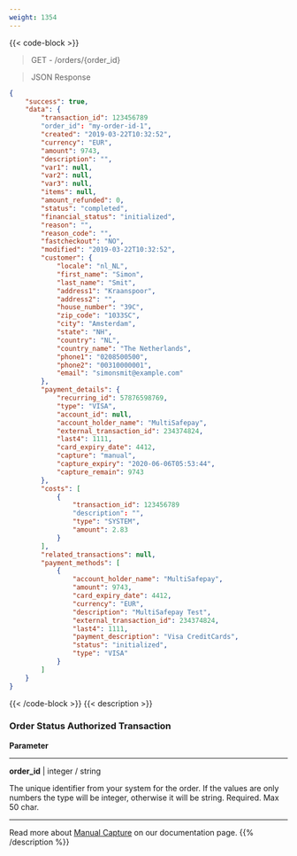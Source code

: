 ```yaml
---
weight: 1354
---
```

{{< code-block >}}

> GET - /orders/{order_id}

> JSON Response

```json
{
    "success": true,
    "data": {
        "transaction_id": 123456789
        "order_id": "my-order-id-1",
        "created": "2019-03-22T10:32:52",
        "currency": "EUR",
        "amount": 9743,
        "description": "",
        "var1": null,
        "var2": null,
        "var3": null,
        "items": null,
        "amount_refunded": 0,
        "status": "completed",
        "financial_status": "initialized",
        "reason": "",
        "reason_code": "",
        "fastcheckout": "NO",
        "modified": "2019-03-22T10:32:52",
        "customer": {
            "locale": "nl_NL",
            "first_name": "Simon",
            "last_name": "Smit",
            "address1": "Kraanspoor",
            "address2": "",
            "house_number": "39C",
            "zip_code": "1033SC",
            "city": "Amsterdam",
            "state": "NH",
            "country": "NL",
            "country_name": "The Netherlands",
            "phone1": "0208500500",
            "phone2": "00310000001",
            "email": "simonsmit@example.com"
        },
        "payment_details": {
            "recurring_id": 57876598769,
            "type": "VISA",
            "account_id": null,
            "account_holder_name": "MultiSafepay",
            "external_transaction_id": 234374824,
            "last4": 1111,
            "card_expiry_date": 4412,
            "capture": "manual",
            "capture_expiry": "2020-06-06T05:53:44",
            "capture_remain": 9743
        },
        "costs": [
            {
                "transaction_id": 123456789
                "description": "",
                "type": "SYSTEM",
                "amount": 2.83
            }
        ],
        "related_transactions": null,
        "payment_methods": [
            {
                "account_holder_name": "MultiSafepay",
                "amount": 9743,
                "card_expiry_date": 4412,
                "currency": "EUR",
                "description": "MultiSafepay Test",
                "external_transaction_id": 234374824,
                "last4": 1111,
                "payment_description": "Visa CreditCards",
                "status": "initialized",
                "type": "VISA"
            }
        ]
    }
}
```
{{< /code-block >}}
{{< description >}}
### Order Status Authorized Transaction

**Parameter**

----------------
__order_id__ | integer / string

The unique identifier from your system for the order. If the values are only numbers the type will be integer, otherwise it will be string. Required. Max 50 char.

----------------

Read more about [Manual Capture](/payments/features/manual-capture) on our documentation page.
{{% /description %}}